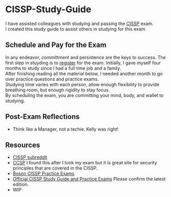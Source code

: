 # CISSP-Study-Guide
I have assisted colleagues with studying and passing the [CISSP](https://www.isc2.org/Certifications/CISSP) exam.  
I created this study guide to assist others in studying for this exam.

## Schedule and Pay for the Exam
In any endeavor, committment and persistence are the keys to success. 
The first step in stuyding is to [register](https://www.isc2.org/Register-for-Exam) for the exam.
Initially, I gave myself four months to study since I had a full time job and a family.  
After finishing reading all the material below, I needed another month to go over practice questions and practice exams.  
Studying time varies with each person, allow enough flexibility to provide breathing room, but enough rigidity to stay focus.  
By scheduling the exam, you are committing your mind, body, and wallet to studying.

## Post-Exam Reflections
- Think like a Manager, not a techie. Kelly was right!

## Resources
- [CISSP subreddit](https://www.reddit.com/r/cissp/)
- [CCSP](https://ccsp.alukos.com/) I found this after I took my exam but it is great site for security principles that are covered in the CISSP.
- [Boson CISSP Practice Exams](https://www.boson.com/certification/cissp)
- [Official CISSP Study Guide and Practice Exams](https://www.amazon.ca/dp/1119790026/ref=sspa_dk_detail_3?psc=1&pd_rd_i=1119790026&pd_rd_w=k135G&content-id=amzn1.sym.c7dca932-da6a-44fc-af09-cc68d2449b34&pf_rd_p=c7dca932-da6a-44fc-af09-cc68d2449b34&pf_rd_r=FM00T75NDKEKSRZ3TAAZ&pd_rd_wg=3SuEt&pd_rd_r=4a317dbd-3558-42ec-9bc9-e42064b5187d&s=books&sp_csd=d2lkZ2V0TmFtZT1zcF9kZXRhaWw) Please confirm the latest edition.
- WIP
